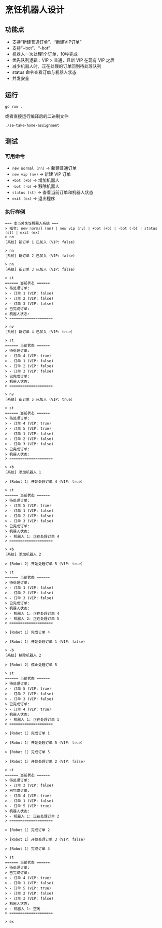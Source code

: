 # 烹饪机器人设计
## 功能点
* 支持“新建普通订单”、“新建VIP订单”
* 支持“+bot”、“-bot”
* 机器人一次处理1个订单，10秒完成
* 优先队列逻辑：VIP > 普通，且新 VIP 在现有 VIP 之后
* 减少机器人时，正在处理的订单回到待处理队列
* status 命令查看订单与机器人状态
* 并发安全

## 运行
```azure
go run .
```
或者直接运行编译后的二进制文件
```azure
./se-take-home-assignment
```
## 测试
### 可用命令
- `new normal (nn)` → 新建普通订单
- `new vip (nv)` → 新建 VIP 订单
- `+bot (+b)` → 增加机器人
- `-bot (-b)` → 移除机器人
- `status (st)` → 查看当前订单和机器人状态
- `exit (ex)` → 退出程序

### 执行样例

```azure
=== 麦当劳烹饪机器人系统 ===
> 指令: new normal (nn) | new vip (nv) | +bot (+b) | -bot (-b) | status (st) | exit (ex)
> nn
[系统] 新订单 1 已加入 (VIP: false)

> nn
[系统] 新订单 2 已加入 (VIP: false)

> nn
[系统] 新订单 3 已加入 (VIP: false)

> st
====== 当前状态 ======
> 待处理订单:
> - 订单 1 (VIP: false)
> - 订单 2 (VIP: false)
> - 订单 3 (VIP: false)
> 已完成订单:
> 机器人状态:
> ====================

> nv
[系统] 新订单 4 已加入 (VIP: true)

> st
====== 当前状态 ======
> 待处理订单:
> - 订单 4 (VIP: true)
> - 订单 1 (VIP: false)
> - 订单 2 (VIP: false)
> - 订单 3 (VIP: false)
> 已完成订单:
> 机器人状态:
> ====================

> nv
[系统] 新订单 5 已加入 (VIP: true)

> st
====== 当前状态 ======
> 待处理订单:
> - 订单 4 (VIP: true)
> - 订单 5 (VIP: true)
> - 订单 1 (VIP: false)
> - 订单 2 (VIP: false)
> - 订单 3 (VIP: false)
> 已完成订单:
> 机器人状态:
> ====================

> +b
[系统] 添加机器人 1

> [Robot 1] 开始处理订单 4 (VIP: true)

> st
====== 当前状态 ======
> 待处理订单:
> - 订单 5 (VIP: true)
> - 订单 1 (VIP: false)
> - 订单 2 (VIP: false)
> - 订单 3 (VIP: false)
> 已完成订单:
> 机器人状态:
> - 机器人 1: 正在处理订单 4
> ====================

> +b
[系统] 添加机器人 2

> [Robot 2] 开始处理订单 5 (VIP: true)

> st
====== 当前状态 ======
> 待处理订单:
> - 订单 1 (VIP: false)
> - 订单 2 (VIP: false)
> - 订单 3 (VIP: false)
> 已完成订单:
> 机器人状态:
> - 机器人 1: 正在处理订单 4
> - 机器人 2: 正在处理订单 5
> ====================

> [Robot 1] 完成订单 4

> [Robot 1] 开始处理订单 1 (VIP: false)

> -b
[系统] 移除机器人 2

> [Robot 2] 停止处理订单 5

> st
====== 当前状态 ======
> 待处理订单:
> - 订单 5 (VIP: true)
> - 订单 2 (VIP: false)
> - 订单 3 (VIP: false)
> 已完成订单:
> - 订单 4 (VIP: true)
> 机器人状态:
> - 机器人 1: 正在处理订单 1
> ====================

> [Robot 1] 完成订单 1

> [Robot 1] 开始处理订单 5 (VIP: true)

> [Robot 1] 完成订单 5

> [Robot 1] 开始处理订单 2 (VIP: false)

> st
====== 当前状态 ======
> 待处理订单:
> - 订单 3 (VIP: false)
> 已完成订单:
> - 订单 4 (VIP: true)
> - 订单 1 (VIP: false)
> - 订单 5 (VIP: true)
> 机器人状态:
> - 机器人 1: 正在处理订单 2
> ====================

> [Robot 1] 完成订单 2

> [Robot 1] 开始处理订单 3 (VIP: false)

> [Robot 1] 完成订单 3

> st
====== 当前状态 ======
> 待处理订单:
> 已完成订单:
> - 订单 4 (VIP: true)
> - 订单 1 (VIP: false)
> - 订单 5 (VIP: true)
> - 订单 2 (VIP: false)
> - 订单 3 (VIP: false)
> 机器人状态:
> - 机器人 1: 空闲
> ====================

> ex

```
